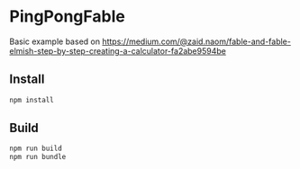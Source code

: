 PingPongFable
=============

Basic example based on https://medium.com/@zaid.naom/fable-and-fable-elmish-step-by-step-creating-a-calculator-fa2abe9594be

## Install
```bash
npm install
```

## Build
```bash
npm run build 
npm run bundle
```
